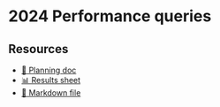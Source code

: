 # 2024 Performance queries

<!--
  This directory contains all of the 2024 Performance chapter queries.

  Each query should have a corresponding `metric_name.sql` file.
  Note that readers are linked to this directory, so try to make the SQL file names descriptive for easy browsing.

  Analysts: if helpful, you can use this README to give additional info about the queries.
-->

## Resources

- [📄 Planning doc][~google-doc]
- [📊 Results sheet][~google-sheets]
- [📝 Markdown file][~chapter-markdown]

[~google-doc]: https://docs.google.com/document/d/1O0uoOq-7ScqY4LJAzlT_HcMSnXS3Y_OA2jm77SpRr-w/edit
[~google-sheets]: https://docs.google.com/spreadsheets/d/15038wEIoqY53Y_kR8U6QWM-PBO31ZySQGi147ABTNBc/edit#gid=1778117656
[~chapter-markdown]: https://github.com/HTTPArchive/almanac.httparchive.org/tree/main/src/content/en/2024/performance.md

